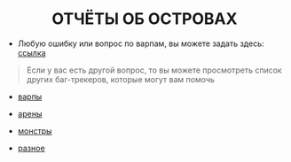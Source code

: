 <center><h1>ОТЧЁТЫ ОБ ОСТРОВАХ</h1></center>

* Любую ошибку или вопрос по варпам, вы можете задать здесь:
[ссылка](https://github.com/AWRLD/skyblock_bug-tracker/issues) 

> Если у вас есть другой вопрос, то вы можете просмотреть список других баг-трекеров, которые могут вам помочь

* [варпы](https://github.com/AWRLD/warps_bug-tracker/issues)

* [арены](https://github.com/AWRLD/arenas_bug-tracker/issues)

* [монстры](https://github.com/AWRLD/monsters_bug-tracker/issues)

* [разное](https://github.com/AWRLD/other_bug-tracker/issues)

